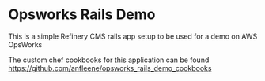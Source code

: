 # Opsworks Rails Demo
This is a simple Refinery CMS rails app setup to be used for a demo on AWS OpsWorks

The custom chef cookbooks for this application can be found https://github.com/anfleene/opsworks_rails_demo_cookbooks
